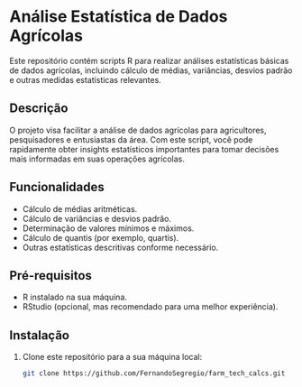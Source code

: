 # Análise Estatística de Dados Agrícolas

Este repositório contém scripts R para realizar análises estatísticas básicas de dados agrícolas, incluindo cálculo de médias, variâncias, desvios padrão e outras medidas estatísticas relevantes.

## Descrição

O projeto visa facilitar a análise de dados agrícolas para agricultores, pesquisadores e entusiastas da área. Com este script, você pode rapidamente obter insights estatísticos importantes para tomar decisões mais informadas em suas operações agrícolas.

## Funcionalidades

- Cálculo de médias aritméticas.
- Cálculo de variâncias e desvios padrão.
- Determinação de valores mínimos e máximos.
- Cálculo de quantis (por exemplo, quartis).
- Outras estatísticas descritivas conforme necessário.

## Pré-requisitos

- R instalado na sua máquina.
- RStudio (opcional, mas recomendado para uma melhor experiência).

## Instalação

1. Clone este repositório para a sua máquina local:
   ```bash
   git clone https://github.com/FernandoSegregio/farm_tech_calcs.git
